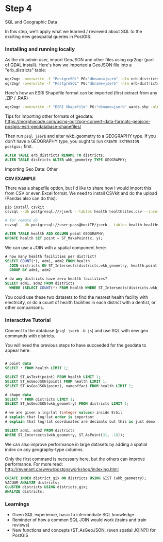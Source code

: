 # Step 4

SQL and Geographic Data

In this step, we'll apply what we learned / reviewed about SQL to the exciting new
geospatial queries in PostGIS.

### Installing and running locally

As the db admin user, import GeoJSON and other files using ogr2ogr (part of GDAL install). Here's how we imported a GeoJSON file into a "erb_districts" table:

```bash
ogr2ogr -overwrite -f "PostgreSQL" PG:"dbname=jserb" -nln erb-districts districts.geojson
ogr2ogr -overwrite -f "PostgreSQL" PG:"dbname=jserb" -nln erb-districts districts.geojson
```

Here's how an ESRI Shapefile format can be imported (first extract from any .ZIP / .RAR)

```bash
ogr2ogr -overwrite -f "ESRI Shapefile" PG:"dbname=jserb" wards.shp -nln wards
```

Tips for importing other formats of geodata:
https://morphocode.com/using-ogr2ogr-convert-data-formats-geojson-postgis-esri-geodatabase-shapefiles/

Then run ```psql jserb``` and alter wkb_geometry to a GEOGRAPHY type. If you
don't have a GEOGRAPHY type, you ought to run ```CREATE EXTENSION postgis;``` first.

```sql
ALTER TABLE erb_districts RENAME TO districts;
ALTER TABLE districts ALTER wkb_geometry TYPE GEOGRAPHY;
```

Importing Geo Data: Other

**CSV EXAMPLE**

There was a shapefile option, but I'd like to share how I would import this from CSV or even Excel format. We need to install CSVkit and do the upload (Pandas also can do this).

```bash
pip install csvkit
csvsql --db postgresql:///jserb --tables health healthsites.csv --insert

# for remote db
csvsql --db postgresql://user:pass@hostIP/jserb --tables health healthsites.csv --insert
```

```sql
ALTER TABLE health ADD COLUMN point GEOGRAPHY;
UPDATE health SET point = ST_MakePoint(x, y);
```

We can use a JOIN with a spatial component here:

```sql
# how many health facilities per district?
SELECT COUNT(*), adm1, adm2 FROM health
  JOIN districts ON ST_Intersects(districts.wkb_geometry, health.point)
  GROUP BY adm1, adm2

# do any districts have zero health facilities?
SELECT adm1, adm2 FROM districts
  WHERE (SELECT COUNT(*) FROM health WHERE ST_Intersects(districts.wkb_geometry, health.point)) = 0;
```

You could use these two datasets to find the nearest health facility with electricity,
or do a count of health facilities in each district with a dentist,
or other comparisons.

### Interactive Tutorial

Connect to the database (```psql jserb -U js```) and use SQL with new geo commands
with districts.

You will need the previous steps to have succeeded for the geodata to appear here.

```sql

# point data
SELECT * FROM health LIMIT 1;

SELECT ST_AsText(point) FROM health LIMIT 1;
SELECT ST_AsGeoJSON(point) FROM health LIMIT 1;
SELECT ST_AsGeoJSON(point), nameoffaci FROM health LIMIT 1;

# shape data
SELECT * FROM districts LIMIT 1;
SELECT ST_AsGeoJSON(wkb_geometry) FROM districts LIMIT 1;

# we are given a lng/lat (integer values) inside Erbil
# explain that lng/lat order is important
# explain that lng/lat coordinates are decimals but this is just demo

SELECT adm1, adm2 FROM districts
WHERE ST_Intersects(wkb_geometry, ST_AsPoint(31, -18));
```

We can also improve performance in large datasets by adding a spatial index on
any geography-type columns.

Only the first command is necessary here, but the others can improve performance.
For more read: http://revenant.ca/www/postgis/workshop/indexing.html

```sql
CREATE INDEX district_gix ON districts USING GIST (wkb_geometry);
VACUUM ANALYZE districts;
CLUSTER districts USING districts_gix;
ANALYZE districts;
```

### Learnings

- Given SQL experience, basic to intermediate SQL knowledge
- Reminder of how a common SQL JOIN would work (trains and train reviews)
- New functions and concepts (ST_AsGeoJSON, (even spatial JOIN?)) for PostGIS
